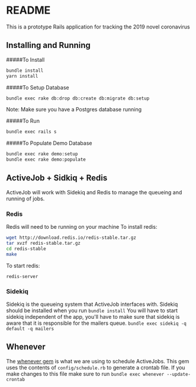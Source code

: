 # README

This is a prototype Rails application for tracking the 2019 novel coronavirus

## Installing and Running
#####To Install
```bash
bundle install
yarn install
```
#####To Setup Database
```bash
bundle exec rake db:drop db:create db:migrate db:setup
```
Note: Make sure you have a Postgres database running

#####To Run
```bash
bundle exec rails s
```

#####To Populate Demo Database
```bash
bundle exec rake demo:setup
bundle exec rake demo:populate
```

## ActiveJob + Sidkiq + Redis
ActiveJob will work with Sidekiq and Redis to manage the queueing and running of jobs.
### Redis
Redis will need to be running on your machine
To install redis:
```bash
wget http://download.redis.io/redis-stable.tar.gz
tar xvzf redis-stable.tar.gz
cd redis-stable
make
```
To start redis:
```
redis-server
```
### Sidekiq
Sidekiq is the queueing system that ActiveJob interfaces with.
Sidekiq should be installed when you run `bundle install`
You will have to start sidekiq independent of the app, you'll have to make sure that sidekiq is aware that it is responsible for the mailers queue.
`bundle exec sidekiq -q default -q mailers`


## Whenever
The [whenever gem](https://github.com/javan/whenever) is what we are using to schedule ActiveJobs.
This gem uses the contents of `config/schedule.rb` to generate a crontab file.
If you make changes to this file make sure to run `bundle exec whenever --update-crontab`